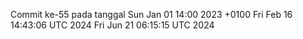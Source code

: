 Commit ke-55 pada tanggal Sun Jan 01 14:00 2023 +0100
Fri Feb 16 14:43:06 UTC 2024
Fri Jun 21 06:15:15 UTC 2024
